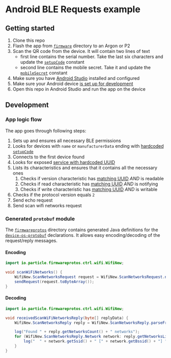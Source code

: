# Android BLE Requests example

## Getting started

1. Clone this repo
2. Flash the app from [`firmware`](firmware/) directory to an Argon or P2
3. Scan the QR code from the device. It will contain two lines of text
    * first line contains the serial number. Take the last six characters and update the [`setupCode`](https://github.com/particle-iot/AndroidBLEExample/blob/main/app/src/main/java/io/particle/bleexample/MainActivity.java#L50) constant
    * second line contains the mobile secret. Take it and update the [`mobileSecret`](https://github.com/particle-iot/AndroidBLEExample/blob/main/app/src/main/java/io/particle/bleexample/MainActivity.java#L52) constant
4. Make sure you have [Android Studio](https://developer.android.com/studio/install) installed and configured
5. Make sure your Android device [is set up for development](https://developer.android.com/studio/run/device)
6. Open this repo in Android Studio and run the app on the device

## Development

### App logic flow

The app goes through following steps:

1. Sets up and ensures all necessary BLE permissions
1. Looks for devices with `name` or `manufacturerData` ending with [hardcoded `setupCode`](https://github.com/particle-iot/AndroidBLEExample/blob/main/app/src/main/java/io/particle/bleexample/MainActivity.java#L50)
1. Connects to the first device found
1. Looks for exposed [service with hardcoded UUID](https://github.com/particle-iot/AndroidBLEExample/blob/main/app/src/main/java/io/particle/bleexample/MainActivity.java#L54)
1. Lists its characteristics and ensures that it contains all the necessary ones
    1. Checks if version characteristic has [matching UUID](https://github.com/particle-iot/AndroidBLEExample/blob/main/app/src/main/java/io/particle/bleexample/MainActivity.java#L57) *AND* is readable
    1. Checks if read characteristic has [matching UUID](https://github.com/particle-iot/AndroidBLEExample/blob/main/app/src/main/java/io/particle/bleexample/MainActivity.java#L56) *AND* is notifying
    1. Checks if write characteristic has [matching UUID](https://github.com/particle-iot/AndroidBLEExample/blob/main/app/src/main/java/io/particle/bleexample/MainActivity.java#L55) *AND* is writable
1. Checks if the protocol version equals `2`
1. Send echo request
1. Send scan wifi networks request

### Generated `protobuf` module

The [`firmwareprotos`](firmwareprotos) directory contains generated Java definitions for the [`device-os-protobuf`](https://github.com/particle-iot/device-os-protobuf) declarations. It allows easy encoding/decoding of the request/reply messages.

#### Encoding

```java
import io.particle.firmwareprotos.ctrl.wifi.WifiNew;

void scanWiFiNetworks() {
    WifiNew.ScanNetworksRequest request = WifiNew.ScanNetworksRequest.newBuilder().build();
    sendRequest(request.toByteArray());
}
```

#### Decoding

```java
import io.particle.firmwareprotos.ctrl.wifi.WifiNew;

void receivedScanWiFiNetworksReply(byte[] replyData) {
    WifiNew.ScanNetworksReply reply = WifiNew.ScanNetworksReply.parseFrom(replyData);

    log("Found " + reply.getNetworksCount() + " networks");
    for (WifiNew.ScanNetworksReply.Network network: reply.getNetworksList()) {
        log("  " + network.getSsid() + " [" + network.getBssid() + "] " + network.getRssi() + "dB");
    }
}
```